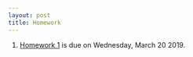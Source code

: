 ```yaml
---
layout: post
title: Homework
---
```


1. [Homework 1](https://michael-franke.github.io/CompPrag-2019/docs/01_homework.html) is due on Wednesday, March 20 2019.
